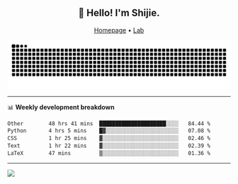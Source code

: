 <h2 align="center">👋 Hello! I'm Shijie.</h2>
<p align="center">
  <a href="https://xu-shi-jie.github.io"> Homepage</a> •
  <a href="https://onodalab.ees.hokudai.ac.jp"> Lab </a>
</p>

![Snake animation](https://github.com/xu-shi-jie/xu-shi-jie/blob/output/github-snake.svg)


-------

📊 **Weekly development breakdown**
<!--START_SECTION:waka-->

```txt
Other        48 hrs 41 mins  █████████████████████░░░░   84.44 %
Python       4 hrs 5 mins    █▓░░░░░░░░░░░░░░░░░░░░░░░   07.08 %
CSS          1 hr 25 mins    ▓░░░░░░░░░░░░░░░░░░░░░░░░   02.46 %
Text         1 hr 22 mins    ▓░░░░░░░░░░░░░░░░░░░░░░░░   02.39 %
LaTeX        47 mins         ▒░░░░░░░░░░░░░░░░░░░░░░░░   01.36 %
```

<!--END_SECTION:waka-->

-------
![](https://komarev.com/ghpvc/?username=xu-shi-jie&style=flat-square&color=blue) 
